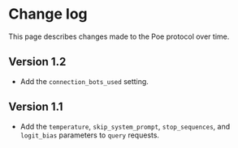 # Change log

This page describes changes made to the Poe protocol over time.

## Version 1.2

* Add the `connection_bots_used` setting.

## Version 1.1

* Add the `temperature`, `skip_system_prompt`, `stop_sequences`, and `logit_bias` parameters to `query` requests.